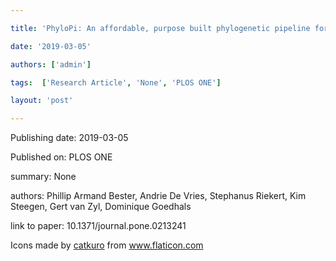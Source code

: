 ---
title: 'PhyloPi: An affordable, purpose built phylogenetic pipeline for the HIV drug resistance testing facility'
date: '2019-03-05'
authors: ['admin']
tags:  ['Research Article', 'None', 'PLOS ONE']
layout: 'post'
---
Publishing date: 2019-03-05

Published on: PLOS ONE

summary: None

authors: Phillip Armand Bester, Andrie De Vries, Stephanus Riekert, Kim Steegen, Gert van Zyl, Dominique Goedhals

link to paper: 10.1371/journal.pone.0213241

Icons made by <a href="https://www.flaticon.com/free-icon/bookshelves_3576884" title="catkuro">catkuro</a> from <a href="https://www.flaticon.com/" title="Flaticon"> www.flaticon.com</a>